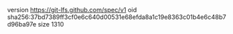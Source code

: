 version https://git-lfs.github.com/spec/v1
oid sha256:37bd7389ff3cf0e6c640d00531e68efda8a1c19e8363c01b4e6c48b7d96ba97e
size 1310
